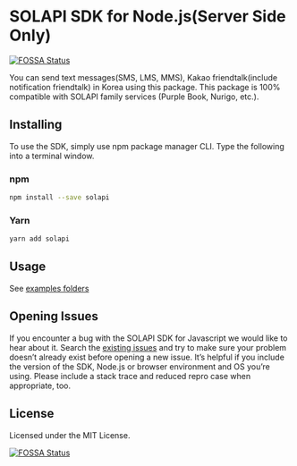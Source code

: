 # SOLAPI SDK for Node.js(Server Side Only)
[![FOSSA Status](https://app.fossa.com/api/projects/git%2Bgithub.com%2Fsolapi%2Fsolapi-nodejs.svg?type=shield)](https://app.fossa.com/projects/git%2Bgithub.com%2Fsolapi%2Fsolapi-nodejs?ref=badge_shield)


You can send text messages(SMS, LMS, MMS), Kakao friendtalk(include notification friendtalk) in Korea using this
package.
This package is 100% compatible with SOLAPI family services (Purple Book, Nurigo, etc.).

## Installing

To use the SDK, simply use npm package manager CLI. Type the following into a terminal window.

### npm

```bash
npm install --save solapi
```

### Yarn

```bash
yarn add solapi
```

## Usage

See [examples folders](https://github.com/solapi/solapi-nodejs/tree/master/examples)

[//]: # (TODO: Need to add next solapi document link)

## Opening Issues

If you encounter a bug with the SOLAPI SDK for Javascript we would like to hear about it. Search
the [existing issues](https://github.com/solapi/solapi-nodejs/issues) and try to make sure your problem doesn’t
already exist before opening a new issue. It’s helpful if you include the version of the SDK, Node.js or browser
environment and OS you’re using. Please include a stack trace and reduced repro case when appropriate, too.

## License

Licensed under the MIT License.


[![FOSSA Status](https://app.fossa.com/api/projects/git%2Bgithub.com%2Fsolapi%2Fsolapi-nodejs.svg?type=large)](https://app.fossa.com/projects/git%2Bgithub.com%2Fsolapi%2Fsolapi-nodejs?ref=badge_large)
